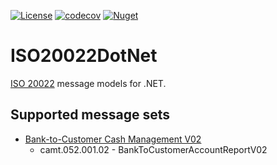 [![License](https://img.shields.io/badge/License-Apache%202.0-blue.svg)](https://www.apache.org/licenses/LICENSE-2.0)
[![codecov](https://codecov.io/gh/VMelnalksnis/ISO20022DotNet/branch/master/graph/badge.svg?token=YI0S9DBB4I)](https://codecov.io/gh/VMelnalksnis/ISO20022DotNet)
[![Nuget](https://img.shields.io/nuget/v/VMelnalksnis.ISO20022DotNet)](https://www.nuget.org/packages/VMelnalksnis.ISO20022DotNet/)

# ISO20022DotNet
[ISO 20022](https://en.wikipedia.org/wiki/ISO_20022) message models for .NET.

## Supported message sets

* [Bank-to-Customer Cash Management V02](https://www.iso20022.org/catalogue-messages/iso-20022-messages-archive?search=Bank-to-Customer%20Cash%20Management)
    * camt.052.001.02 - BankToCustomerAccountReportV02
